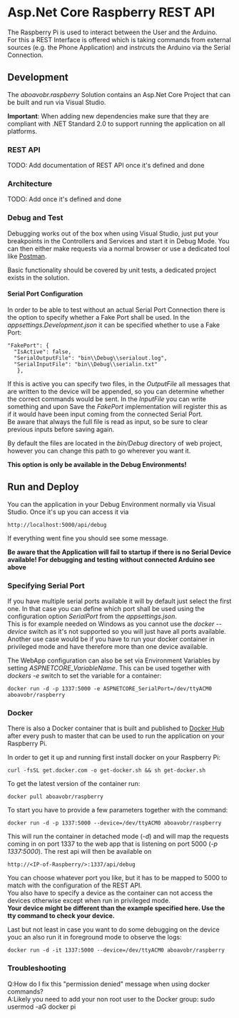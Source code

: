 # Asp.Net Core Raspberry REST API

The Raspberry Pi is used to interact between the User and the Arduino.  
For this a REST Interface is offered which is taking commands from external sources (e.g. the Phone Application) and instrcuts the Arduino via the Serial Connection.

## Development
The *aboavobr.raspberry* Solution contains an Asp.Net Core Project that can be built and run via Visual Studio.  

**Important**: When adding new dependencies make sure that they are compliant with .NET Standard 2.0 to support running the application on all platforms.

### REST API
TODO: Add documentation of REST API once it's defined and done

### Architecture
TODO: Add once it's defined and done

### Debug and Test
Debugging works out of the box when using Visual Studio, just put your breakpoints in the Controllers and Services and start it in Debug Mode. You can then either make requests via a normal browser or use a dedicated tool like [Postman](https://www.getpostman.com/).  

Basic functionality should be covered by unit tests, a dedicated project exists in the solution.  

#### Serial Port Configuration
In order to be able to test without an actual Serial Port Connection there is the option to specify whether a Fake Port shall be used. In the *appsettings.Development.json* it can be specified whether to use a Fake Port:  

    "FakePort": {
      "IsActive": false,
      "SerialOutputFile": "bin\\Debug\\serialout.log",
      "SerialInputFile": "bin\\Debug\\serialin.txt"
       },  

If this is active you can specify two files, in the *OutputFile* all messages that are written to the device will be appended, so you can determine whether the correct commands would be sent. In the *InputFile* you can write something and upon Save the *FakePort* implementation will register this as if it would have been input coming from the connected Serial Port.  
Be aware that always the full file is read as input, so be sure to clear previous inputs before saving again.  

By default the files are located in the *bin/Debug* directory of web project, however you can change this path to go wherever you want it.   

**This option is only be available in the Debug Environments!**

## Run and Deploy
You can the application in your Debug Environment normally via Visual Studio. Once it's up you can access it via

    http://localhost:5000/api/debug

If everything went fine you should see some message.  

**Be aware that the Application will fail to startup if there is no Serial Device available! For debugging and testing without connected Arduino see above**

### Specifying Serial Port
If you have multiple serial ports available it will by default just select the first one. In that case you can define which port shall be used using the configuration option *SerialPort* from the *appsettings.json*.  
This is for example needed on Windows as you cannot use the *docker --device* switch as it's not supported so you will just have all ports available.  
Another use case would be if you have to run your docker container in privileged mode and have therefore more than one device available.  

The WebApp configuration can also be set via Environment Variables by setting *ASPNETCORE_VariableName*. This can be used together with *dockers -e* switch to set the variable for a container:  

    docker run -d -p 1337:5000 -e ASPNETCORE_SerialPort=/dev/ttyACM0 aboavobr/raspberry

### Docker
There is also a Docker container that is built and published to [Docker Hub](https://hub.docker.com/r/aboavobr/raspberry/) after every push to master that can be used to run the application on your Raspberry Pi.  

In order to get it up and running first install docker on your Raspberry Pi:  

    curl -fsSL get.docker.com -o get-docker.sh && sh get-docker.sh

To get the latest version of the container run:  

    docker pull aboavobr/raspberry

To start you have to provide a few parameters together with the command:  

    docker run -d -p 1337:5000 --device=/dev/ttyACM0 aboavobr/raspberry

This will run the container in detached mode (*-d*) and will map the requests coming in on port 1337 to the web app that is listening on port 5000 (*-p 1337:5000*). The rest api will then be available on  

    http://<IP-of-Raspberry/>:1337/api/debug

You can choose whatever port you like, but it has to be mapped to 5000 to match with the configuration of the REST API.  
You also have to specify a device as the container can not access the devices otherwise except when run in privileged mode.  
**Your device might be different than the example specified here. Use the tty command to check your device.**

Last but not least in case you want to do some debugging on the device youc an also run it in foreground mode to observe the logs:  

    docker run -d -it 1337:5000 --device=/dev/ttyACM0 aboavobr/raspberry

### Troubleshooting
Q:How do I fix this "permission denied" message when using docker commands?  
A:Likely you need to add your non root user to the Docker group: sudo usermod -aG docker pi

